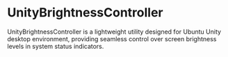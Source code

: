 # UnityBrightnessController
UnityBrightnessController is a lightweight utility designed for Ubuntu Unity desktop environment, providing seamless control over screen brightness levels in system status indicators. 
